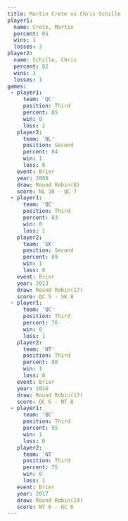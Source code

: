 ```yaml
---
title: Martin Crete vs Chris Schille
player1:              
  name: Crete, Martin 
  percent: 85         
  wins: 1             
  losses: 3           
player2:              
  name: Schille, Chris
  percent: 82         
  wins: 3             
  losses: 1           
games:
 - player1:         
     team: 'QC'     
     position: Third
     percent: 85    
     win: 0         
     loss: 1        
   player2:          
     team: 'NL'      
     position: Second
     percent: 84     
     win: 1          
     loss: 0         
   event: Brier        
   year: 2008          
   draw: Round Robin(8)
   score: NL 10 - QC 7 
 - player1:         
     team: 'QC'     
     position: Third
     percent: 83    
     win: 0         
     loss: 1        
   player2:          
     team: 'SK'      
     position: Second
     percent: 89     
     win: 1          
     loss: 0         
   event: Brier         
   year: 2013           
   draw: Round Robin(17)
   score: QC 5 - SK 8   
 - player1:         
     team: 'QC'     
     position: Third
     percent: 76    
     win: 0         
     loss: 1        
   player2:         
     team: 'NT'     
     position: Third
     percent: 80    
     win: 1         
     loss: 0        
   event: Brier         
   year: 2016           
   draw: Round Robin(17)
   score: QC 6 - NT 8   
 - player1:         
     team: 'QC'     
     position: Third
     percent: 95    
     win: 1         
     loss: 0        
   player2:         
     team: 'NT'     
     position: Third
     percent: 75    
     win: 0         
     loss: 1        
   event: Brier         
   year: 2017           
   draw: Round Robin(14)
   score: NT 6 - QC 8   
---
```

